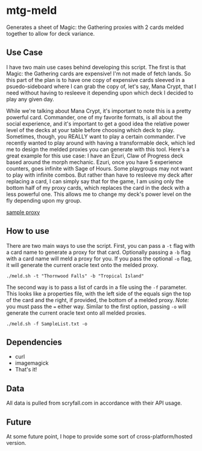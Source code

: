 # mtg-meld
Generates a sheet of Magic: the Gathering proxies with 2 cards melded together to allow for deck variance.

## Use Case

I have two main use cases behind developing this script. The first is that Magic: the Gathering cards are expensive! I'm not made of fetch lands. So this part of the plan is to have one copy of expensive cards sleeved in a psuedo-sideboard where I can grab the copy of, let's say, Mana Crypt, that I need without having to resleeve it depending upon which deck I decided to play any given day.

While we're talking about Mana Crypt, it's important to note this is a pretty powerful card. Commander, one of my favorite formats, is all about the social experience, and it's important to get a good idea the relative power level of the decks at your table before choosing which deck to play. Sometimes, though, you REALLY want to play a certain commander. I've recently wanted to play around with having a transformable deck, which led me to design the melded proxies you can generate with this tool. Here's a great example for this use case: I have an Ezuri, Claw of Progress deck based around the morph mechanic. Ezuri, once you have 5 experience counters, goes infinite with Sage of Hours. Some playgroups may not want to play with infinite combos. But rather than have to resleeve my deck after replacing a card, I can simply say that for the game, I am using only the bottom half of my proxy cards, which replaces the card in the deck with a less powerful one. This allows me to change my deck's power level on the fly depending upon my group.

[sample proxy]

[sample proxy]: ./docs/Sage_Of_Hours#Illusionary_Mask.png

## How to use

There are two main ways to use the script. First, you can pass a `-t` flag with a card name to generate a proxy for that card. Optionally passing a `-b` flag with a card name will meld a proxy for you. If you pass the optional `-o` flag, it will generate the current oracle text onto the melded proxy.

```./meld.sh -t "Thornwood Falls" -b "Tropical Island" ```

The second way is to pass a list of cards in a file using the `-f` parameter. This looks like a properties file, with the left side of the equals sign the top of the card and the right, if provided, the bottom of a melded proxy. *Note:* you must pass the `=` either way. Similar to the first option, passing `-o` will generate the current oracle text onto all melded proxies.

```./meld.sh -f SampleList.txt -o```

## Dependencies

- curl
- imagemagick
- That's it!

## Data

All data is pulled from scryfall.com in accordance with their API usage.

## Future

At some future point, I hope to provide some sort of cross-platform/hosted version.
